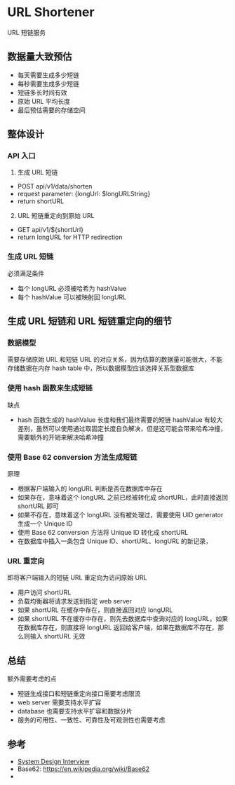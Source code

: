 # URL Shortener
URL 短链服务

## 数据量大致预估
- 每天需要生成多少短链
- 每秒需要生成多少短链
- 短链多长时间有效
- 原始 URL 平均长度
- 最后预估需要的存储空间


## 整体设计
### API 入口
1. 生成 URL 短链
  - POST api/v1/data/shorten
  - request parameter: {longUrl: $longURLString}
  - return shortURL
2. URL 短链重定向到原始 URL
  - GET api/v1/${shortUrl}
  - return longURL for HTTP redirection

### 生成 URL 短链
必须满足条件
- 每个 longURL 必须被哈希为 hashValue
- 每个 hashValue 可以被映射回 longURL


## 生成 URL 短链和 URL 短链重定向的细节
### 数据模型
需要存储原始 URL 和短链 URL 的对应关系，因为估算的数据量可能很大，不能存储数据在内存 hash table 中，所以数据模型应该选择关系型数据库

### 使用 hash 函数来生成短链
缺点
- hash 函数生成的 hashValue 长度和我们最终需要的短链 hashValue 有较大差别，虽然可以使用通过取固定长度自负解决，但是这可能会带来哈希冲撞，需要额外的开销来解决哈希冲撞

### 使用 Base 62 conversion 方法生成短链
原理
- 根据客户端输入的 longURL 判断是否在数据库中存在
- 如果存在，意味着这个 longURL 之前已经被转化成 shortURL，此时直接返回 shortURL 即可
- 如果不存在，意味着这个 longURL 没有被处理过，需要使用 UID generator 生成一个 Unique ID
- 使用 Base 62 conversion 方法将 Unique ID 转化成 shortURL
- 在数据库中插入一条包含 Unique ID、shortURL、longURL 的新记录，

### URL 重定向
即将客户端输入的短链 URL 重定向为访问原始 URL
- 用户访问 shortURL
- 负载均衡器将请求发送到指定 web server
- 如果 shortURL 在缓存中存在，则直接返回对应 longURL
- 如果 shortURL 不在缓存中存在，则先去数据库中查询对应的 longURL，如果在数据库存在，则直接将 longURL 返回给客户端，如果在数据库不存在，那么则输入 shortURL 无效

## 总结
额外需要考虑的点
- 短链生成接口和短链重定向接口需要考虑限流
- web server 需要支持水平扩容
- database 也需要支持水平扩容和数据分片
- 服务的可用性、一致性、可靠性及可观测性也需要考虑

## 参考
- [System Design Interview](https://book.douban.com/subject/35246417/)
- Base62: https://en.wikipedia.org/wiki/Base62
- 
